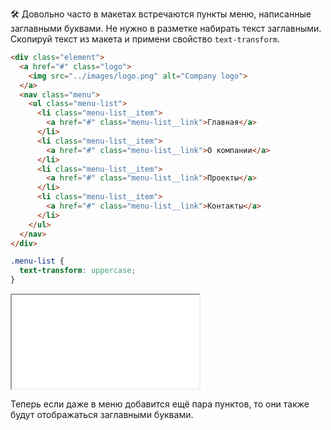 🛠 Довольно часто в макетах встречаются пункты меню, написанные заглавными буквами. Не нужно в разметке набирать текст заглавными. Скопируй текст из макета и примени свойство `text-transform`.

```html
<div class="element">
  <a href="#" class="logo">
    <img src="../images/logo.png" alt="Company logo">
  </a>
  <nav class="menu">
    <ul class="menu-list">
      <li class="menu-list__item">
        <a href="#" class="menu-list__link">Главная</a>
      </li>
      <li class="menu-list__item">
        <a href="#" class="menu-list__link">О компании</a>
      </li>
      <li class="menu-list__item">
        <a href="#" class="menu-list__link">Проекты</a>
      </li>
      <li class="menu-list__item">
        <a href="#" class="menu-list__link">Контакты</a>
      </li>
    </ul>
  </nav>
</div>
```

```css
.menu-list {
  text-transform: uppercase;
}
```

<iframe title="Вёрстка навигации — text-transform — Дока" src="../demos/menu.html"></iframe>

Теперь если даже в меню добавится ещё пара пунктов, то они также будут отображаться заглавными буквами.
